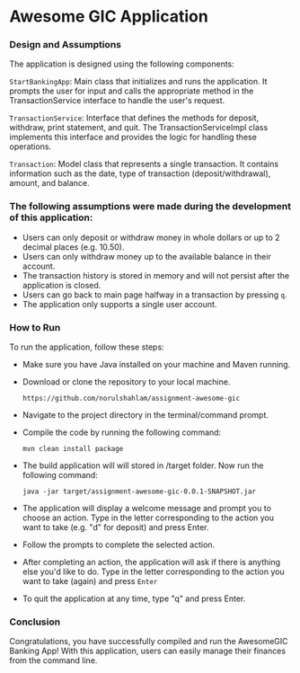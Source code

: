 # Awesome GIC Application


### Design and Assumptions

The application is designed using the following components:

`StartBankingApp`: Main class that initializes and runs the application. It prompts the user for input and calls the appropriate method in the TransactionService interface to handle the user's request.

`TransactionService`: Interface that defines the methods for deposit, withdraw, print statement, and quit. The TransactionServiceImpl class implements this interface and provides the logic for handling these operations.

`Transaction`: Model class that represents a single transaction. It contains information such as the date, type of transaction (deposit/withdrawal), amount, and balance.

### The following assumptions were made during the development of this application:

- Users can only deposit or withdraw money in whole dollars or up to 2 decimal places (e.g. 10.50).
- Users can only withdraw money up to the available balance in their account.
- The transaction history is stored in memory and will not persist after the application is closed.
- Users can go back to main page halfway in a transaction by pressing `q`.
- The application only supports a single user account.

### How to Run

To run the application, follow these steps:

- Make sure you have Java installed on your machine and Maven running.

- Download or clone the repository to your local machine.

  `https://github.com/norulshahlam/assignment-awesome-gic`

- Navigate to the project directory in the terminal/command prompt.

- Compile the code by running the following command:

  `mvn clean install package`

- The build application will will stored in /target folder. Now run the following command:  

  `java -jar target/assignment-awesome-gic-0.0.1-SNAPSHOT.jar`

- The application will display a welcome message and prompt you to choose an action. Type in the letter corresponding to the action you want to take (e.g. "d" for deposit) and press Enter.

- Follow the prompts to complete the selected action.

- After completing an action, the application will ask if there is anything else you'd like to do. Type in the letter corresponding to the action you want to take (again) and press `Enter`

- To quit the application at any time, type "q" and press Enter.

### Conclusion

Congratulations, you have successfully compiled and run the AwesomeGIC Banking App! With this application, users can easily manage their finances from the command line.